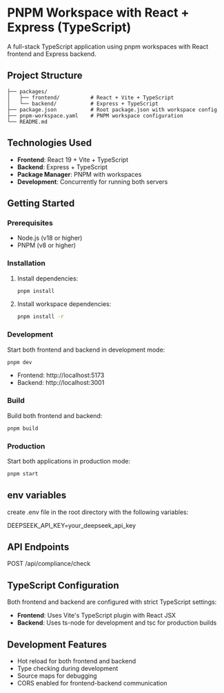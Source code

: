 # PNPM Workspace with React + Express (TypeScript)

A full-stack TypeScript application using pnpm workspaces with React frontend and Express backend.

## Project Structure

```
├── packages/
│   ├── frontend/          # React + Vite + TypeScript
│   └── backend/           # Express + TypeScript
├── package.json           # Root package.json with workspace config
├── pnpm-workspace.yaml    # PNPM workspace configuration
└── README.md
```

## Technologies Used

- **Frontend**: React 19 + Vite + TypeScript
- **Backend**: Express + TypeScript
- **Package Manager**: PNPM with workspaces
- **Development**: Concurrently for running both servers

## Getting Started

### Prerequisites

- Node.js (v18 or higher)
- PNPM (v8 or higher)

### Installation

1. Install dependencies:

   ```bash
   pnpm install
   ```

2. Install workspace dependencies:
   ```bash
   pnpm install -r
   ```

### Development

Start both frontend and backend in development mode:

```bash
pnpm dev
```

- Frontend: http://localhost:5173
- Backend: http://localhost:3001

### Build

Build both frontend and backend:

```bash
pnpm build
```

### Production

Start both applications in production mode:

```bash
pnpm start
```

## env variables

create .env file in the root directory with the following variables:

DEEPSEEK_API_KEY=your_deepseek_api_key

## API Endpoints

POST /api/compliance/check

## TypeScript Configuration

Both frontend and backend are configured with strict TypeScript settings:

- **Frontend**: Uses Vite's TypeScript plugin with React JSX
- **Backend**: Uses ts-node for development and tsc for production builds

## Development Features

- Hot reload for both frontend and backend
- Type checking during development
- Source maps for debugging
- CORS enabled for frontend-backend communication
